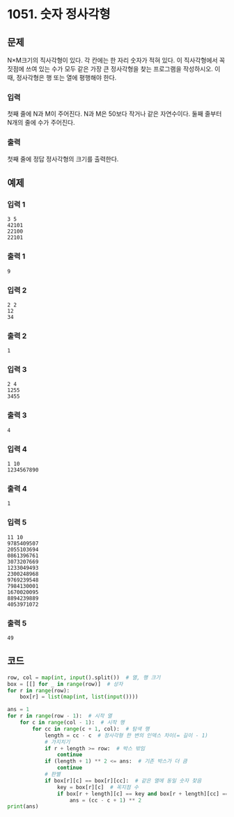 # 1051. 숫자 정사각형

## 문제

N×M크기의 직사각형이 있다. 각 칸에는 한 자리 숫자가 적혀 있다. 이 직사각형에서 꼭짓점에 쓰여 있는 수가 모두 같은 가장 큰 정사각형을 찾는 프로그램을 작성하시오. 이때, 정사각형은 행 또는 열에 평행해야 한다.



### 입력

첫째 줄에 N과 M이 주어진다. N과 M은 50보다 작거나 같은 자연수이다. 둘째 줄부터 N개의 줄에 수가 주어진다.

### 출력

첫째 줄에 정답 정사각형의 크기를 출력한다.



## 예제

### 입력 1

```
3 5
42101
22100
22101
```

### 출력 1

```
9
```



### 입력 2

```
2 2
12
34
```

### 출력 2

```
1
```



### 입력 3

```
2 4
1255
3455
```

### 출력 3

```
4
```



### 입력 4

```
1 10
1234567890
```

### 출력 4

```
1
```



### 입력 5

```
11 10
9785409507
2055103694
0861396761
3073207669
1233049493
2300248968
9769239548
7984130001
1670020095
8894239889
4053971072
```

### 출력 5

```
49
```





## 코드

```python
row, col = map(int, input().split())  # 열, 행 크기
box = [[] for _ in range(row)]  # 상자
for r in range(row):
    box[r] = list(map(int, list(input())))

ans = 1
for r in range(row - 1):  # 시작 열
    for c in range(col - 1):  # 시작 행
        for cc in range(c + 1, col):  # 탐색 행
            length = cc - c  # 정사각형 한 변의 인덱스 차이(= 길이 - 1)
            # 가지치기
            if r + length >= row:  # 박스 밖임
                continue
            if (length + 1) ** 2 <= ans:  # 기존 박스가 더 큼
                continue
            # 판별  
            if box[r][c] == box[r][cc]:  # 같은 열에 동일 숫자 찾음
                key = box[r][c]  # 꼭지점 수
                if box[r + length][c] == key and box[r + length][cc] == key: # 같은 행, 같은 길이에 동일 숫자 찾음
                    ans = (cc - c + 1) ** 2
print(ans)
```
